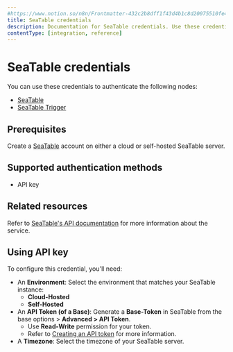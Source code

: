 ```yaml
---
#https://www.notion.so/n8n/Frontmatter-432c2b8dff1f43d4b1c8d20075510fe4
title: SeaTable credentials
description: Documentation for SeaTable credentials. Use these credentials to authenticate SeaTable in n8n, a workflow automation platform.
contentType: [integration, reference]
---
```


# SeaTable credentials

You can use these credentials to authenticate the following nodes:

- [SeaTable](/integrations/builtin/app-nodes/n8n-nodes-base.seatable.md)
- [SeaTable Trigger](/integrations/builtin/trigger-nodes/n8n-nodes-base.seatabletrigger.md)

## Prerequisites

Create a [SeaTable](https://seatable.io/en/) account on either a cloud or self-hosted SeaTable server.

## Supported authentication methods

- API key

## Related resources

Refer to [SeaTable's API documentation](https://api.seatable.io) for more information about the service.

## Using API key

To configure this credential, you'll need:

- An **Environment**: Select the environment that matches your SeaTable instance:
    - **Cloud-Hosted**
    - **Self-Hosted**
- An **API Token (of a Base)**: Generate a **Base-Token** in SeaTable from the base options > **Advanced > API Token**.
    - Use **Read-Write** permission for your token.
    - Refer to [Creating an API token](https://seatable.io/en/docs/seatable-api/erzeugen-eines-api-tokens/) for more information.
- A **Timezone**: Select the timezone of your SeaTable server.

